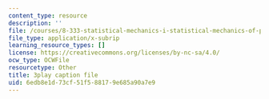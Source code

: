 ```yaml
---
content_type: resource
description: ''
file: /courses/8-333-statistical-mechanics-i-statistical-mechanics-of-particles-fall-2013/6edb8e1d73cf51f588179e685a90a7e9_tCxonq5r-O8.vtt
file_type: application/x-subrip
learning_resource_types: []
license: https://creativecommons.org/licenses/by-nc-sa/4.0/
ocw_type: OCWFile
resourcetype: Other
title: 3play caption file
uid: 6edb8e1d-73cf-51f5-8817-9e685a90a7e9
---
```

